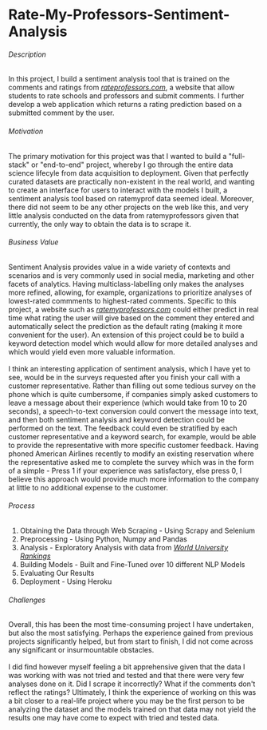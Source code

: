 # Rate-My-Professors-Sentiment-Analysis

<h6>Description</h6>
                            <p>
                                In this project, I build a sentiment analysis tool that is trained on the comments and ratings from <a href = 'https://www.ratemyprofessors.com/' target = '_blank'><i>rateprofessors.com</i></a>, a website that allow students to rate schools and professors and submit comments. 
                                I further develop a web application which returns a rating prediction based on a submitted comment by the user.
                            </p>
                            <h6>Motivation</h6>
                            <p>
                                The primary motivation for this project was that I wanted to build a "full-stack" or "end-to-end" project, whereby I go through the entire data science lifecyle from data acquisition to deployment. 
                                Given that perfectly curated datasets are practically non-existent in the real world, and wanting to create an interface for users to interact with the models I built, a sentiment analysis tool based on ratemyprof data seemed ideal.
                                Moreover, there did not seem to be any other projects on the web like this, and very little analysis conducted on the data from ratemyprofessors given that currently, the only way to obtain the data is to scrape it. 
                            </p>       
                            <h6>Business Value</h6>
                            <p>Sentiment Analysis provides value in a wide variety of contexts and scenarios and is very commonly used in social media, marketing and other facets of analytics. 
                                Having multiclass-labelling only makes the analyses more refined, allowing, for example, organizations to prioritize analyses of lowest-rated commments to highest-rated comments.
                                Specific to this project, a website such as <i><a href = 'https://www.ratemyprofessors.com/' target = '_blank'>ratemyprofessors.com</a></i> could either predict in real time what rating the user will give based on the comment they entered and automatically select the prediction as the default rating (making it more convenient for the user).
                                An extension of this project could be to build a keyword detection model which would allow for more detailed analyses and which would yield even more valuable information.<br><br>
                                I think an interesting application of sentiment analysis, which I have yet to see, would be in the surveys requested after you finish your call with a customer representative.
                                Rather than filling out some tedious survey on the phone which is quite cumbersome, if companies simply asked customers to leave a message about their experience (which would take from 10 to 20 seconds), 
                                a speech-to-text conversion could convert the message into text, and then both sentiment analysis and keyword detection could be performed on the text. The feedback could even be stratified by each customer representative and a keyword search, for example, would be able to provide the representative with more specific customer feedback. 
                                Having phoned American Airlines recently to modify an existing reservation where the representative asked me to complete the survey which was in the form of a simple - Press 1 if your experience was satisfactory, else press 0,
                                I believe this approach would provide much more information to the company at little to no additional expense to the customer.
                            </p>
                            <h6>Process</h6>
                            <ol>
                                <li>Obtaining the Data through Web Scraping - Using Scrapy and Selenium</li>
                                <li>Preprocessing - Using Python, Numpy and Pandas</li>
                                <li>Analysis - Exploratory Analysis with data from <a href = 'https://www.timeshighereducation.com/rankings/united-states/2020#!/page/0/length/-1/name/w/sort_by/rank/sort_order/asc/cols/stats' target = '_blank'><i>World University Rankings</i></a></li>
                                <li>Building Models - Built and Fine-Tuned over 10 different NLP Models</li>
                                <li>Evaluating Our Results</li>
                                <li>Deployment - Using Heroku</li>
                            </ol> 
                            <h6>Challenges</h6>
                            <p>
                                Overall, this has been the most time-consuming project I have undertaken, but also the most satisfying. 
                                Perhaps the experience gained from previous projects significantly helped, 
                                but from start to finish, I did not come across any significant or insurmountable obstacles.
                                <br><br>
                                I did find however myself feeling a bit apprehensive given that the data I was working with was not tried and tested and that there were very few analyses done on it. Did I scrape it incorrectly? What if the comments don't reflect the ratings? 
                                Ultimately, I think the experience of working on this was a bit closer to a real-life project where you may be the first person to be analyzing the dataset and the models trained on that data may not yield the results one may have come to expect with tried and tested data. 
                            </p>  
